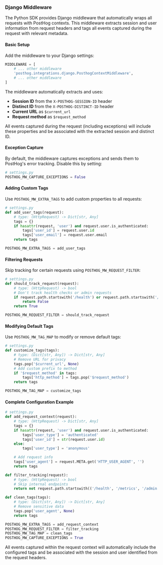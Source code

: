 ### Django Middleware

The Python SDK provides Django middleware that automatically wraps all requests with PostHog contexts. This middleware extracts session and user information from request headers and tags all events captured during the request with relevant metadata.

#### Basic Setup

Add the middleware to your Django settings:

```python
MIDDLEWARE = [
    # ... other middleware
    'posthog.integrations.django.PosthogContextMiddleware',
    # ... other middleware
]
```

The middleware automatically extracts and uses:
- **Session ID** from the `X-POSTHOG-SESSION-ID` header
- **Distinct ID** from the `X-POSTHOG-DISTINCT-ID` header
- **Current URL** as `$current_url`
- **Request method** as `$request_method`

All events captured during the request (including exceptions) will include these properties and be associated with the extracted session and distinct ID.

#### Exception Capture

By default, the middleware captures exceptions and sends them to PostHog's error tracking. Disable this by setting:

```python
# settings.py
POSTHOG_MW_CAPTURE_EXCEPTIONS = False
```

#### Adding Custom Tags

Use `POSTHOG_MW_EXTRA_TAGS` to add custom properties to all requests:

```python
# settings.py
def add_user_tags(request):
    # type: (HttpRequest) -> Dict[str, Any]
    tags = {}
    if hasattr(request, 'user') and request.user.is_authenticated:
        tags['user_id'] = request.user.id
        tags['user_email'] = request.user.email
    return tags

POSTHOG_MW_EXTRA_TAGS = add_user_tags
```

#### Filtering Requests

Skip tracking for certain requests using `POSTHOG_MW_REQUEST_FILTER`:

```python
# settings.py
def should_track_request(request):
    # type: (HttpRequest) -> bool
    # Don't track health checks or admin requests
    if request.path.startswith('/health') or request.path.startswith('/admin'):
        return False
    return True

POSTHOG_MW_REQUEST_FILTER = should_track_request
```

#### Modifying Default Tags

Use `POSTHOG_MW_TAG_MAP` to modify or remove default tags:

```python
# settings.py
def customize_tags(tags):
    # type: (Dict[str, Any]) -> Dict[str, Any]
    # Remove URL for privacy
    tags.pop('$current_url', None)
    # Add custom prefix to method
    if '$request_method' in tags:
        tags['http_method'] = tags.pop('$request_method')
    return tags

POSTHOG_MW_TAG_MAP = customize_tags
```

#### Complete Configuration Example

```python
# settings.py
def add_request_context(request):
    # type: (HttpRequest) -> Dict[str, Any]
    tags = {}
    if hasattr(request, 'user') and request.user.is_authenticated:
        tags['user_type'] = 'authenticated'
        tags['user_id'] = str(request.user.id)
    else:
        tags['user_type'] = 'anonymous'

    # Add request info
    tags['user_agent'] = request.META.get('HTTP_USER_AGENT', '')
    return tags

def filter_tracking(request):
    # type: (HttpRequest) -> bool
    # Skip internal endpoints
    return not request.path.startswith(('/health', '/metrics', '/admin'))

def clean_tags(tags):
    # type: (Dict[str, Any]) -> Dict[str, Any]
    # Remove sensitive data
    tags.pop('user_agent', None)
    return tags

POSTHOG_MW_EXTRA_TAGS = add_request_context
POSTHOG_MW_REQUEST_FILTER = filter_tracking
POSTHOG_MW_TAG_MAP = clean_tags
POSTHOG_MW_CAPTURE_EXCEPTIONS = True
```

All events captured within the request context will automatically include the configured tags and be associated with the session and user identified from the request headers.
